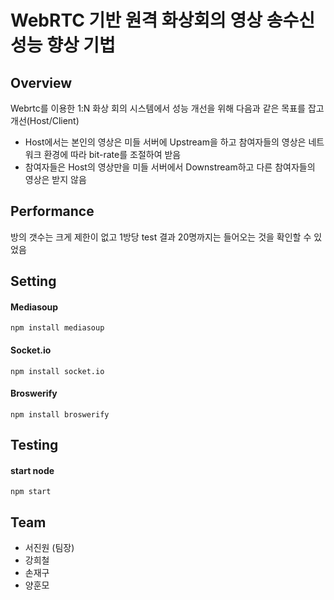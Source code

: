 # WebRTC 기반 원격 화상회의 영상 송수신 성능 향상 기법

## Overview

Webrtc를 이용한 1:N 화상 회의 시스템에서 성능 개선을 위해 다음과 같은 목표를 잡고 개선(Host/Client) 

- Host에서는 본인의 영상은 미들 서버에 Upstream을 하고 참여자들의 영상은 네트워크 환경에 따라 bit-rate를 조절하여 받음
- 참여자들은 Host의 영상만을 미들 서버에서 Downstream하고 다른 참여자들의 영상은 받지 않음


## Performance

방의 갯수는 크게 제한이 없고 1방당 test 결과 20명까지는 들어오는 것을 확인할 수 있었음

## Setting

#### Mediasoup  
    npm install mediasoup

#### Socket.io
    npm install socket.io

#### Broswerify
    npm install broswerify

## Testing

#### start node
    npm start

## Team

- 서진원 (팀장)
- 강희철
- 손재구
- 양훈모 

